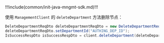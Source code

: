 !!!include(common/init-java-mngmt-sdk.md)!!!

使用 `ManagementClient` 的 `deleteDepartment` 方法删除节点：

```java
DeleteDepartmentReqDto deleteDepartmentReqDto = new DeleteDepartmentReqDto();
deleteDepartmentReqDto.setDepartmentId("AUTHING_DEP_ID");
IsSuccessRespDto isSuccessRespDto = client.deleteDepartment(deleteDepartmentReqDto);
```